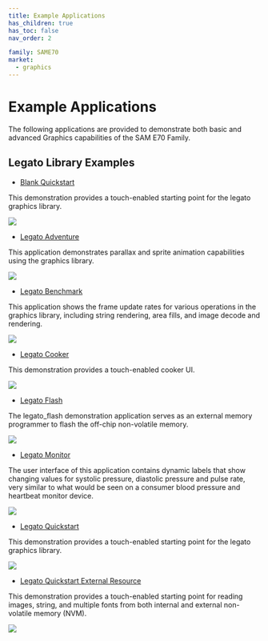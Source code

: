 ```yaml
---
title: Example Applications
has_children: true
has_toc: false
nav_order: 2

family: SAME70
market:
  - graphics
---
```


# Example Applications

The following applications are provided to demonstrate both basic and advanced Graphics capabilities of the SAM E70 Family.

## Legato Library Examples 

* [Blank Quickstart](./blank_quickstart/readme.md)

This demonstration provides a touch-enabled starting point for the legato graphics library.

![](./../../docs/html/legato_quickstart.png)

* [Legato Adventure](./legato_adventure/readme.md)

This application demonstrates parallax and sprite animation capabilities using the graphics library.

![](./../../docs/html/legato_adventure.png)

* [Legato Benchmark](./legato_benchmark/readme.md)

This application shows the frame update rates for various operations in the graphics library, including string rendering, area fills, and image decode and rendering. 

![](./../../docs/html/legato_benchmark.png)

* [Legato Cooker](./legato_cooker/readme.md)

This demonstration provides a touch-enabled cooker UI.

![](./../../docs/html/legato_cooker.png)

* [Legato Flash](./legato_flash/readme.md)

The legato_flash demonstration application serves as an external memory programmer to flash the off-chip non-volatile memory.

![](./../../docs/html/legato_flash.png)

* [Legato Monitor](./legato_monitor/readme.md)

The user interface of this application contains dynamic labels that show changing values for systolic pressure, diastolic pressure and pulse rate, very similar to what would be seen on a consumer blood pressure and heartbeat monitor device.

![](./../../docs/html/legato_monitor.png)

* [Legato Quickstart](./legato_quickstart/readme.md)

This demonstration provides a touch-enabled starting point for the legato graphics library.

![](./../../docs/html/legato_quickstart.png)

* [Legato Quickstart External Resource](./legato_quickstart_ext_res/readme.md)

This demonstration provides a touch-enabled starting point for reading images, string, and multiple fonts from both internal and external non-volatile memory (NVM).

![](./../../docs/html/legato_quickstart_ext_res.png)

